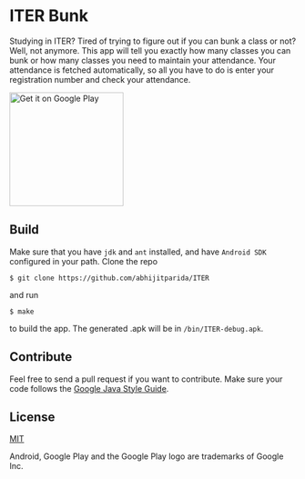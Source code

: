 ITER Bunk
=========

Studying in ITER? Tired of trying to figure out if you can bunk a class or not? Well, not anymore. This app will tell you exactly how many classes you can bunk or how many classes you need to maintain your attendance. Your attendance is fetched automatically, so all you have to do is enter your registration number and check your attendance.

[<img alt="Get it on Google Play" src="https://play.google.com/intl/en_us/badges/images/generic/en-play-badge.png" width="200px" />](https://play.google.com/store/apps/details?id=app.abhijit.iter&utm_source=global_co&utm_medium=prtnr&utm_content=Mar2515&utm_campaign=PartBadge&pcampaignid=MKT-Other-global-all-co-prtnr-py-PartBadge-Mar2515-1)

## Build

Make sure that you have `jdk` and `ant` installed, and have `Android SDK` configured in your path. Clone the repo

```
$ git clone https://github.com/abhijitparida/ITER
```

and run

```
$ make
```

to build the app. The generated .apk will be in `/bin/ITER-debug.apk`.

## Contribute

Feel free to send a pull request if you want to contribute. Make sure your code follows the [Google Java Style Guide](https://google.github.io/styleguide/javaguide.html).

## License

[MIT](LICENSE)

Android, Google Play and the Google Play logo are trademarks of Google Inc.
